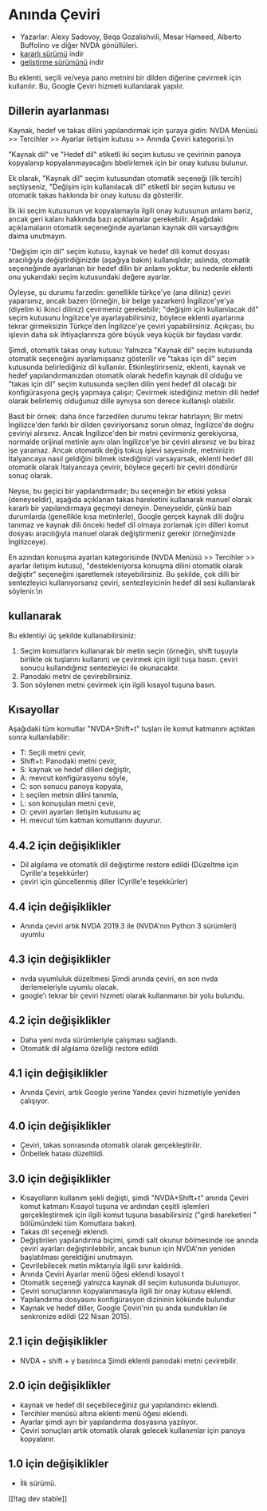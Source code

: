# Anında Çeviri #

* Yazarlar: Alexy Sadovoy, Beqa Gozalishvili, Mesar Hameed, Alberto
  Buffolino ve diğer NVDA gönüllüleri.
* [kararlı sürümü][1] indir
* [geliştirme sürümünü][2] indir

Bu eklenti, seçili ve/veya pano metnini bir dilden diğerine çevirmek için
kullanılır. Bu, Google Çeviri hizmeti kullanılarak yapılır.

## Dillerin ayarlanması ##
Kaynak, hedef ve takas dilini yapılandırmak için şuraya gidin: NVDA Menüsü >> Tercihler >> Ayarlar iletişim kutusu >> Anında Çeviri kategorisi.\n

"Kaynak dil" ve "Hedef dil" etiketli iki seçim kutusu ve çevirinin panoya
kopyalanıp kopyalanmayacağını bbelirlemek için bir onay kutusu bulunur.

Ek olarak, "Kaynak dil" seçim kutusundan otomatik seçeneği (ilk tercih)
seçtiyseniz, "Değişim için kullanılacak dil" etiketli bir seçim kutusu ve
otomatik takas hakkında bir onay kutusu da gösterilir.

İlk iki seçim kutusunun ve kopyalamayla ilgili  onay kutusunun anlamı bariz,
ancak geri kalanı hakkında bazı açıklamalar gerekebilir. Aşağıdaki
açıklamaların otomatik seçeneğinde ayarlanan kaynak dili varsaydığını daima
unutmayın.

"Değişim için dil" seçim kutusu, kaynak ve hedef dili komut dosyası
aracılığıyla değiştirdiğinizde (aşağıya bakın) kullanışlıdır; aslında,
otomatik seçeneğinde ayarlanan bir hedef dilin bir anlamı yoktur, bu nedenle
eklenti onu yukarıdaki seçim kutusundaki  değere ayarlar.

Öyleyse, şu durumu farzedin: genellikle türkçe'ye (ana diliniz) çeviri
yaparsınız, ancak bazen (örneğin, bir belge yazarken) İngilizce'ye'ya
(diyelim ki ikinci diliniz) çevirmeniz gerekebilir; "değişim için
kullanılacak dil" seçim kutusunu İngilizce'ye ayarlayabilirsiniz, böylece
eklenti ayarlarına tekrar girmeksizin Türkçe'den İngilizce'ye çeviri
yapabilirsiniz. Açıkçası, bu işlevin daha sık ihtiyaçlarınıza göre büyük
veya küçük bir faydası vardır.

Şimdi, otomatik takas onay kutusu: Yalnızca "Kaynak dil" seçim kutusunda
otomatik seçeneğini ayarlamışsanız gösterilir ve "takas için dil" seçim
kutusunda belirlediğiniz dil kullanılır. Etkinleştirirseniz, eklenti, kaynak
ve hedef yapılandırmanızdan otomatik olarak hedefin kaynak dil olduğu ve
"takas için dil" seçim kutusunda seçilen dilin yeni hedef dil olacağı bir
konfigürasyona geçiş yapmaya çalışır; Çevirmek istediğiniz metnin dili hedef
olarak belirlemiş olduğunuz dille aynıysa  son derece kullanışlı olabilir.

Basit bir örnek: daha önce farzedilen durumu tekrar hatırlayın; Bir metni
İngilizce'den farklı bir dilden çeviriyorsanız sorun olmaz, İngilizce'de
doğru çeviriyi alırsınız. Ancak İngilizce'den bir metni çevirmeniz
gerekiyorsa, normalde orijinal metinle aynı olan İngilizce'ye bir çeviri
alırsınız ve bu biraz işe yaramaz. Ancak otomatik değiş tokuş işlevi
sayesinde, metninizin İtalyancaya nasıl geldiğini bilmek istediğinizi
varsayarsak, eklenti hedef dili otomatik olarak İtalyancaya çevirir, böylece
geçerli bir çeviri döndürür sonuç olarak.

Neyse, bu geçici bir yapılandırmadır; bu seçeneğin bir etkisi yoksa
(deneyseldir), aşağıda açıklanan takas hareketini kullanarak manuel olarak
kararlı bir yapılandırmaya geçmeyi deneyin. Deneyseldir, çünkü bazı
durumlarda (genellikle kısa metinlerle), Google gerçek kaynak dili doğru
tanımaz ve kaynak dili önceki hedef dil olmaya zorlamak için dilleri komut
dosyası aracılığıyla manuel olarak değiştirmeniz gerekir (örneğimizde
İngilizceye).

En azından konuşma ayarları kategorisinde (NVDA Menüsü >> Tercihler >> ayarlar iletişim kutusu), "destekleniyorsa konuşma dilini otomatik olarak değiştir" seçeneğini işaretlemek isteyebilirsiniz. Bu şekilde, çok dilli bir sentezleyici kullanıyorsanız çeviri, sentezleyicinin hedef dil sesi kullanılarak söylenir.\n

## kullanarak ##
Bu eklentiyi üç şekilde kullanabilirsiniz:

1. Seçim komutlarını kullanarak bir metin seçin (örneğin, shift tuşuyla
   birlikte ok tuşlarını kullanın) ve çevirmek için ilgili tuşa
   basın. çeviri sonucu kullandığınız sentezleyici ile okunacaktır.
2. Panodaki metni de çevirebilirsiniz.
3. Son söylenen metni çevirmek için ilgili kısayol tuşuna basın.

## Kısayollar ##
Aşağıdaki tüm komutlar "NVDA+Shift+t" tuşları ile komut katmanını açtıktan
sonra kullanılabilir:

* T: Seçili metni çevir,
* Shift+t: Panodaki metni çevir,
* S: kaynak ve hedef dilleri değiştir,
* A: mevcut konfigürasyonu söyle,
* C: son sonucu panoya kopyala,
* I: seçilen metnin dilini tanımla,
* L: son konuşulan metni çevir,
* O: çeviri ayarları iletişim kutusunu aç
* H: mevcut tüm katman komutlarını duyurur.

## 4.4.2 için değişiklikler ##
* Dil algılama ve otomatik dil değiştirme restore edildi (Düzeltme için
  Cyrille'a teşekkürler)
* çeviri için güncellenmiş diller (Cyrille'e teşekkürler)

## 4.4 için değişiklikler ##
* Anında çeviri artık NVDA 2019.3 ile (NVDA'nın Python 3 sürümleri) uyumlu

## 4.3 için değişiklikler ##
* nvda uyumluluk düzeltmesi Şimdi anında çeviri, en son nvda derlemeleriyle
  uyumlu olacak.
* google'ı tekrar bir çeviri hizmeti olarak kullanmanın bir yolu bulundu.

## 4.2 için değişiklikler ##
* Daha yeni nvda sürümleriyle çalışması sağlandı.
* Otomatik dil algılama özelliği  restore edildi

## 4.1 için değişiklikler ##
* Anında Çeviri, artık Google yerine Yandex çeviri hizmetiyle yeniden
  çalışıyor.

## 4.0 için değişiklikler ##
* Çeviri, takas sonrasında otomatik olarak gerçekleştirilir.
* Önbellek hatası düzeltildi.

## 3.0 için değişiklikler ##
* Kısayolların kullanım şekli değişti, şimdi "NVDA+Shift+t" anında Çeviri
  komut katmanı Kısayol tuşuna ve ardından çeşitli işlemleri gerçekleştirmek
  için ilgili komut tuşuna basabilirsiniz ("girdi hareketleri " bölümündeki
  tüm Komutlara bakın).
* Takas dil seçeneği eklendi.
* Değiştirilen yapılandırma biçimi, şimdi salt okunur bölmesinde ise anında
  çeviri ayarları değiştirilebbilir, ancak bunun için NVDA'nın yeniden
  başlatılması gerektiğini unutmayın.
* Çevrilebilecek metin miktarıyla ilgili sınır kaldırıldı.
* Anında Çeviri Ayarlar menü öğesi eklendi kısayol t
* Otomatik seçeneği yalnızca kaynak dil seçim kutusunda bulunuyor.
* Çeviri sonuçlarının kopyalanmasıyla ilgili bir onay kutusu eklendi.
* Yapılandırma dosyasını konfigürasyon dizininin kökünde bulundur
* Kaynak ve hedef diller, Google Çeviri'nin şu anda sundukları ile
  senkronize edildi (22 Nisan 2015).


## 2.1 için değişiklikler ##
* NVDA + shift + y basılınca Şimdi eklenti panodaki metni çevirebilir.

## 2.0 için değişiklikler ##
* kaynak ve hedef dil seçebileceğiniz gui yapılandırıcı eklendi.
* Tercihler menüsü altına eklenti menü öğesi eklendi.
* Ayarlar şimdi ayrı bir yapılandırma dosyasına yazılıyor.
* Çeviri sonuçları artık otomatik olarak gelecek kullanımlar için panoya
  kopyalanır.

## 1.0 için değişiklikler ##
* İlk sürümü.


[[!tag dev stable]]

[1]: https://addons.nvda-project.org/files/get.php?file=it

[2]: https://addons.nvda-project.org/files/get.php?file=it-dev
